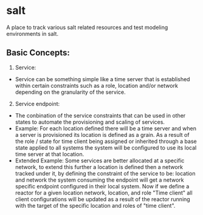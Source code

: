 # salt
A place to track various salt related resources and test modeling environments in salt.

## Basic Concepts:
1. Service:
  * Service can be something simple like a time server that is established within certain constraints such as a role, location and/or network depending on the granularity of the service.
2. Service endpoint:
  * The conbination of the service constraints that can be used in other states to automate the provisioning and scaling of services.
  * Example: For each location defined there will be a time server and when a server is provisioned its location is defined as a grain. As a result of the role / state for time client being assigned or inherited through a base state applied to all systems the system will be configured to use its local time server at that location.
  * Extended Example: Some services are better allocated at a specific network, to extend this further a location is defined then a network tracked under it, by defining the constraint of the service to be: location and network the system consuming the endpoint will get a network specific endpoint configured in their local system. Now if we define a reactor for a given location network, location, and role "Time client" all client configurations will be updated as a result of the reactor running with the target of the specific location and roles of "time client".
